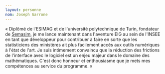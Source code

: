```yaml
--- 
layout: personne 
nom: Joseph Garrone 
--- 
```


« Diplômé de l'ESIMAG et de l'université polytechnique de Turin, fondateur de [Semasim](https://www.semasim.com), je me lance maintenant dans l'aventure EIG au sein de l'INSEE en tant que développeur pour contribuer à faire en sorte que les statisticiens des ministères ait plus facilement accès aux outils numériques à l'état de l'art. Je suis intimement convaincu que la réduction des frictions de l'interface avec le logiciel est un enjeu majeur dans le domaine des mathématiques. C'est donc honneur et enthousiasme que je mets mes compétences au service du programme. »
